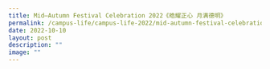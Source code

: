 ```yaml
---
title: Mid–Autumn Festival Celebration 2022《皓耀正心 月满德明》
permalink: /campus-life/campus-life-2022/mid-autumn-festival-celebration/
date: 2022-10-10
layout: post
description: ""
image: ""
---
```

